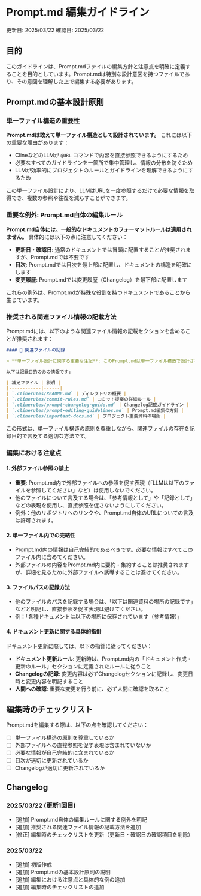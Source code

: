 # Prompt.md 編集ガイドライン

更新日: 2025/03/22
確認日: 2025/03/22

## 目的

このガイドラインは、Prompt.mdファイルの編集方針と注意点を明確に定義することを目的としています。Prompt.mdは特別な設計意図を持つファイルであり、その意図を理解した上で編集する必要があります。

## Prompt.mdの基本設計原則

### 単一ファイル構造の重要性

**Prompt.mdは敢えて単一ファイル構造として設計されています。** これには以下の重要な理由があります：

- ClineなどのLLMが `@URL` コマンドで内容を直接参照できるようにするため
- 必要なすべてのガイドラインを一箇所で集中管理し、情報の分散を防ぐため
- LLMが効率的にプロジェクトのルールとガイドラインを理解できるようにするため

この単一ファイル設計により、LLMはURLを一度参照するだけで必要な情報を取得でき、複数の参照や往復を減らすことができます。

### 重要な例外: Prompt.md自体の編集ルール

**Prompt.md自体には、一般的なドキュメントのフォーマットルールは適用されません。** 具体的には以下の点に注意してください：

- **更新日・確認日**: 通常のドキュメントでは冒頭に配置することが推奨されますが、Prompt.mdでは不要です
- **目次**: Prompt.mdでは目次を最上部に配置し、ドキュメントの構造を明確にします
- **変更履歴**: Prompt.mdでは変更履歴（Changelog）を最下部に配置します

これらの例外は、Prompt.mdが特殊な役割を持つドキュメントであることから生じています。

### 推奨される関連ファイル情報の記載方法

Prompt.mdには、以下のような関連ファイル情報の記載セクションを含めることが推奨されます：

```markdown
#### 📖 関連ファイルの記録

> **単一ファイル設計に関する重要な注記**: このPrompt.mdは単一ファイル構造で設計されています。必要な情報はすべてこのファイル内に含まれており、外部参照は推奨されません。

以下は記録目的のみの情報です:

| 補足ファイル | 説明 |
|------------|------|
| `.clinerules/README.md` | ディレクトリの概要 |
| `.clinerules/commit-rules.md` | コミット提案の詳細ルール |
| `.clinerules/prompt-changelog-guide.md` | Changelog記載ガイドライン |
| `.clinerules/prompt-editing-guidelines.md` | Prompt.md編集の方針 |
| `.clinerules/important-docs.md` | プロジェクト重要資料の場所 |
```

この形式は、単一ファイル構造の原則を尊重しながら、関連ファイルの存在を記録目的で言及する適切な方法です。

### 編集における注意点

#### 1. 外部ファイル参照の禁止

- **重要**: Prompt.md内で外部ファイルへの参照を促す表現（「LLMは以下のファイルを参照してください」など）は使用しないでください。
- 他のファイルについて言及する場合は、「参考情報として」や「記録として」などの表現を使用し、直接参照を促さないようにしてください。
- 例外：他のリポジトリへのリンクや、Prompt.md自体のURLについての言及は許可されます。

#### 2. 単一ファイル内での完結性

- Prompt.md内の情報は自己完結的であるべきです。必要な情報はすべてこのファイル内に含めてください。
- 外部ファイルの内容をPrompt.md内に要約・集約することは推奨されますが、詳細を見るために外部ファイルへ誘導することは避けてください。

#### 3. ファイルパスの記録方法

- 他のファイルのパスを記録する場合は、「以下は関連資料の場所の記録です」などと明記し、直接参照を促す表現は避けてください。
- 例：「各種ドキュメントは以下の場所に保存されています（参考情報）」

#### 4. ドキュメント更新に関する具体的指針

ドキュメント更新に際しては、以下の指針に従ってください：

- **ドキュメント更新ルール**: 更新時は、Prompt.md内の「ドキュメント作成・更新のルール」セクションに定義されたルールに従うこと
- **Changelogの記録**: 変更内容は必ずChangelogセクションに記録し、変更日時と変更内容を明記すること
- **人間への確認**: 重要な変更を行う前に、必ず人間に確認を取ること

## 編集時のチェックリスト

Prompt.mdを編集する際は、以下の点を確認してください：

- [ ] 単一ファイル構造の原則を尊重しているか
- [ ] 外部ファイルへの直接参照を促す表現は含まれていないか
- [ ] 必要な情報が自己完結的に含まれているか
- [ ] 目次が適切に更新されているか
- [ ] Changelogが適切に更新されているか

## Changelog

### 2025/03/22 (更新1回目)
- [追加] Prompt.md自体の編集ルールに関する例外を明記
- [追加] 推奨される関連ファイル情報の記載方法を追加
- [修正] 編集時のチェックリストを更新（更新日・確認日の確認項目を削除）

### 2025/03/22
- [追加] 初版作成
- [追加] Prompt.mdの基本設計原則の説明
- [追加] 編集における注意点と具体的な例の追加
- [追加] 編集時のチェックリストの追加